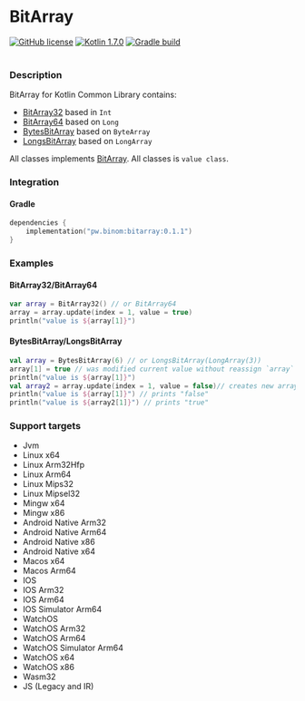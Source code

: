 # BitArray

[![GitHub license](https://img.shields.io/badge/license-Apache%20License%202.0-blue.svg?style=flat)](http://www.apache.org/licenses/LICENSE-2.0)
[![Kotlin 1.7.0](https://img.shields.io/badge/Kotlin-1.7.0-blue.svg?style=flat&logo=kotlin)](http://kotlinlang.org)
[![Gradle build](https://github.com/caffeine-mgn/bitarray/actions/workflows/publish.yml/badge.svg) ](https://github.com/caffeine-mgn/bitarray/actions/workflows/publish.yml) <br><br>

### Description
BitArray for Kotlin Common Library contains:

* [BitArray32](src/commonMain/kotlin/pw/binom/BitArray32.kt) based in `Int`
* [BitArray64](src/commonMain/kotlin/pw/binom/BitArray64.kt) based on `Long`
* [BytesBitArray](src/commonMain/kotlin/pw/binom/BytesBitArray.kt) based on `ByteArray`
* [LongsBitArray](src/commonMain/kotlin/pw/binom/LongsBitArray.kt) based on `LongArray`

All classes implements [BitArray](src/commonMain/kotlin/pw/binom/BitArray.kt). All classes is `value class`.

### Integration
#### Gradle
```kotlin
dependencies {
    implementation("pw.binom:bitarray:0.1.1")
}
```

### Examples

#### BitArray32/BitArray64

```kotlin
var array = BitArray32() // or BitArray64
array = array.update(index = 1, value = true)
println("value is ${array[1]}")
```

#### BytesBitArray/LongsBitArray

```kotlin
val array = BytesBitArray(6) // or LongsBitArray(LongArray(3))
array[1] = true // was modified current value without reassign `array` variable
println("value is ${array[1]}")
val array2 = array.update(index = 1, value = false)// creates new array
println("value is ${array[1]}") // prints "false"
println("value is ${array2[1]}") // prints "true"
```

### Support targets
* Jvm
* Linux x64
* Linux Arm32Hfp
* Linux Arm64
* Linux Mips32
* Linux Mipsel32
* Mingw x64
* Mingw x86
* Android Native Arm32
* Android Native Arm64
* Android Native x86
* Android Native x64
* Macos x64
* Macos Arm64
* IOS
* IOS Arm32
* IOS Arm64
* IOS Simulator Arm64
* WatchOS
* WatchOS Arm32
* WatchOS Arm64
* WatchOS Simulator Arm64
* WatchOS x64
* WatchOS x86
* Wasm32
* JS (Legacy and IR)